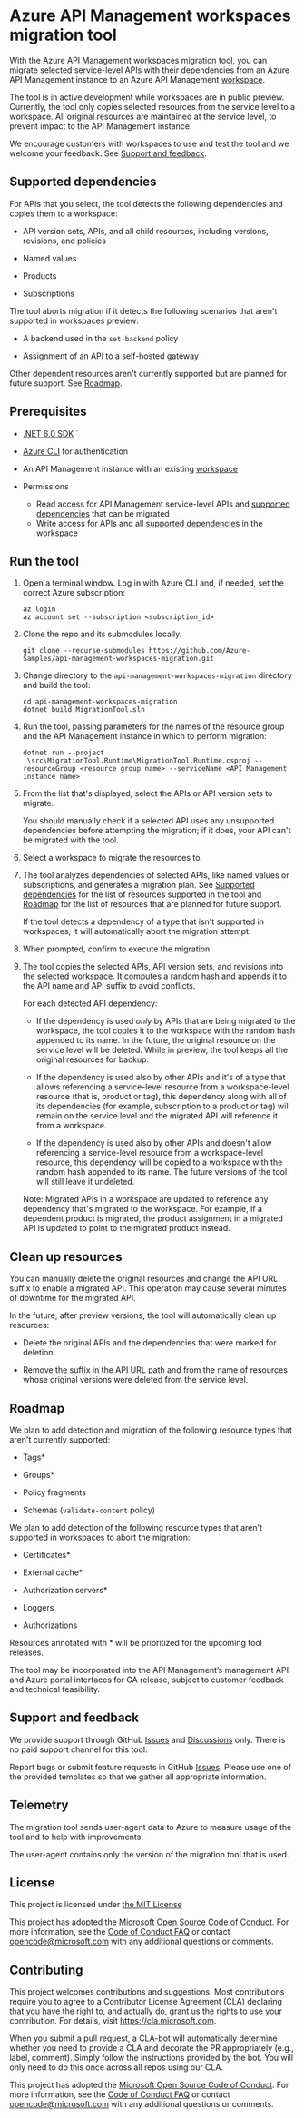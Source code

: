 # Azure API Management workspaces migration tool

With the Azure API Management workspaces migration tool, you can migrate selected service-level APIs with their dependencies from an Azure API Management instance to an Azure API Management [workspace](https://learn.microsoft.com/azure/api-management/workspaces-overview). 

The tool is in active development while workspaces are in public preview. Currently, the tool only copies selected resources from the service level to a workspace. All original resources are maintained at the service level, to prevent impact to the API Management instance. 

We encourage customers with workspaces to use and test the tool and we welcome your feedback. See [Support and feedback](#support-and-feedback).  

## Supported dependencies 

For APIs that you select, the tool detects the following dependencies and copies them to a workspace: 

- API version sets, APIs, and all child resources, including versions, revisions, and policies 

- Named values 

- Products 

- Subscriptions 

The tool aborts migration if it detects the following scenarios that aren't supported in workspaces preview: 

* A backend used in the `set-backend` policy 

* Assignment of an API to a self-hosted gateway 

Other dependent resources aren't currently supported but are planned for future support. See [Roadmap](#roadmap).

## Prerequisites

- [.NET 6.0 SDK](https://dotnet.microsoft.com/download/dotnet/6.0) 
`
- [Azure CLI](https://learn.microsoft.com/cli/azure/install-azure-cli) for authentication 

- An API Management instance with an existing [workspace](https://learn.microsoft.com/azure/api-management/how-to-create-workspace) 

- Permissions
    - Read access for API Management service-level APIs and [supported dependencies](#supported-dependencies) that can be migrated 
    - Write access for APIs and all [supported dependencies](#supported-resource-types-and-dependencies) in the workspace
    
## Run the tool

1. Open a terminal window. Log in with Azure CLI and, if needed, set the correct Azure subscription: 

    ```  
    az login
    az account set --subscription <subscription_id>
    ``` 

1. Clone the repo and its submodules locally.

    ```
    git clone --recurse-submodules https://github.com/Azure-Samples/api-management-workspaces-migration.git
    ```

1. Change directory to the `api-management-workspaces-migration` directory and build the tool:

    ```
    cd api-management-workspaces-migration
    dotnet build MigrationTool.sln
    ``` 

1. Run the tool, passing parameters for the names of the resource group and the API Management instance in which to perform migration:

    ```
    dotnet run --project .\src\MigrationTool.Runtime\MigrationTool.Runtime.csproj --resourceGroup <resource group name> --serviceName <API Management instance name>
    ```

1. From the list that's displayed, select the APIs or API version sets to migrate. 

    You should manually check if a selected API uses any unsupported dependencies before attempting the migration; if it does, your API can't be migrated with the tool.

1. Select a workspace to migrate the resources to. 

1. The tool analyzes dependencies of selected APIs, like named values or subscriptions, and generates a migration plan. See [Supported dependencies](#supported-dependencies) for the list of resources supported in the tool and [Roadmap](#roadmap) for the list of resources that are planned for future support. 
    
    If the tool detects a dependency of a type that isn't supported in workspaces, it will automatically abort the migration attempt. 
    
1. When prompted, confirm to execute the migration. 

1. The tool copies the selected APIs, API version sets, and revisions into the selected workspace. It computes a random hash and appends it to the API name and API suffix to avoid conflicts. 

    For each detected API dependency: 

    * If the dependency is used *only* by APIs that are being migrated to the workspace, the tool copies it to the workspace with the random hash appended to its name. In the future, the original resource on the service level will be deleted. While in preview, the tool keeps all the original resources for backup.

    * If the dependency is used also by other APIs and it's of a type that allows referencing a service-level resource from a workspace-level resource (that is, product or tag), this dependency along with all of its dependencies (for example, subscription to a product or tag) will remain on the service level and the migrated API will reference it from a workspace. 

    * If the dependency is used also by other APIs and doesn't allow referencing a service-level resource from a workspace-level resource, this dependency will be copied to a workspace with the random hash appended to its name. The future versions of the tool will still leave it undeleted.

    Note: Migrated APIs in a workspace are updated to reference any dependency that's migrated to the workspace. For example, if a dependent product is migrated, the product assignment in a migrated API is updated to point to the migrated product instead.

## Clean up resources

You can manually delete the original resources and change the API URL suffix to enable a migrated API. This operation may cause several minutes of downtime for the migrated API.

In the future, after preview versions, the tool will automatically clean up resources: 

* Delete the original APIs and the dependencies that were marked for deletion. 

* Remove the suffix in the API URL path and from the name of resources whose original versions were deleted from the service level. 

## Roadmap 

We plan to add detection and migration of the following resource types that aren't currently supported:

- Tags* 

- Groups* 

- Policy fragments 

- Schemas (`validate-content` policy) 

We plan to add detection of the following resource types that aren't supported in workspaces to abort the migration: 

- Certificates* 

- External cache* 

- Authorization servers* 

- Loggers 

- Authorizations 

Resources annotated with * will be prioritized for the upcoming tool releases.

The tool may be incorporated into the API Management’s management API and Azure portal interfaces for GA release, subject to customer feedback and technical feasibility.

## Support and feedback

We provide support through GitHub [Issues] and [Discussions] only. There is no paid support channel for this tool.

Report bugs or submit feature requests in GitHub [Issues]. Please use one of the provided templates so that we gather all appropriate information.

## Telemetry

The migration tool sends user-agent data to Azure to measure usage of the tool and to help with improvements.

The user-agent contains only the version of the migration tool that is used.

## License

This project is licensed under [the MIT License](LICENSE)

This project has adopted the [Microsoft Open Source Code of Conduct](https://opensource.microsoft.com/codeofconduct/). For more information, see the [Code of Conduct FAQ](https://opensource.microsoft.com/codeofconduct/faq/) or contact [opencode@microsoft.com](mailto:opencode@microsoft.com) with any additional questions or comments.

## Contributing

This project welcomes contributions and suggestions. Most contributions require you to agree to a Contributor License Agreement (CLA) declaring that you have the right to, and actually do, grant us the rights to use your contribution. For details, visit https://cla.microsoft.com.

When you submit a pull request, a CLA-bot will automatically determine whether you need to provide a CLA and decorate the PR appropriately (e.g., label, comment). Simply follow the instructions provided by the bot. You will only need to do this once across all repos using our CLA.

This project has adopted the [Microsoft Open Source Code of Conduct](https://opensource.microsoft.com/codeofconduct/).
For more information, see the [Code of Conduct FAQ](https://opensource.microsoft.com/codeofconduct/faq/) or contact [opencode@microsoft.com](mailto:opencode@microsoft.com) with any additional questions or comments.

<!-- Links -->
[Issues]: https://github.com/Azure-Samples/api-management-workspaces-migration/issues
[Discussions]: https://github.com/Azure-Samples/api-management-workspaces-migration/discussions
